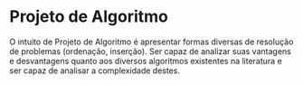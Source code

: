 # Projeto de Algoritmo
O intuito de Projeto de Algoritmo é apresentar formas diversas de resolução de problemas (ordenação, inserção). 
Ser capaz de analizar suas vantagens e desvantagens quanto aos diversos algoritmos existentes na literatura e ser capaz de analisar a complexidade destes.


